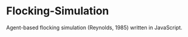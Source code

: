 Flocking-Simulation
===================

Agent-based flocking simulation (Reynolds, 1985) written in JavaScript.
